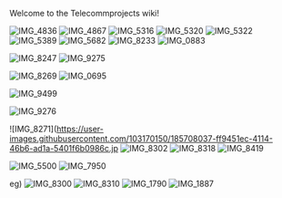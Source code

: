 Welcome to the Telecommprojects wiki!

![IMG_4836](https://user-images.githubusercontent.com/103170150/185707326-baf24941-b5d3-4f81-a611-a61d8ebe0ec8.jpeg)
![IMG_4867](https://user-images.githubusercontent.com/103170150/185707360-b0a28948-65f5-4fa1-b937-f8c27cbdb888.jpeg)
![IMG_5316](https://user-images.githubusercontent.com/103170150/185707441-a12b5583-44e2-483c-a8bf-54cc9ef2ec88.jpeg)
![IMG_5320](https://user-images.githubusercontent.com/103170150/185707475-401dff18-a10c-429e-9d73-77a5cd715582.jpeg)
![IMG_5322](https://user-images.githubusercontent.com/103170150/185707492-6c1c7510-ebd9-4eef-9d45-c3e7ff316810.jpeg)
![IMG_5389](https://user-images.githubusercontent.com/103170150/185707574-bb931b04-32c9-412e-82e5-ba1e34d13d48.jpeg)
![IMG_5682](https://user-images.githubusercontent.com/103170150/185707639-9d8d7c89-3770-434a-98d7-1978bdb300ad.jpeg)
![IMG_8233](https://user-images.githubusercontent.com/103170150/185707932-8b6bd10e-9c10-4b80-93e1-fd67e9dcef3f.jpeg)
![IMG_0883](https://user-images.githubusercontent.com/103170150/185709170-79f3a837-5449-432a-8525-1d8abddc816a.JPG)

![IMG_8247](https://user-images.githubusercontent.com/103170150/185707981-252507ac-6229-4d4c-bf5d-c142ec4423ec.jpeg)
![IMG_9275](https://user-images.githubusercontent.com/103170150/185708842-1b1f53e2-b6f5-4e08-8818-c685dad7401d.JPG)

![IMG_8269](https://user-images.githubusercontent.com/103170150/185708028-84ab09dc-1e68-43f5-99de-15859791bf78.jpeg)
![IMG_0695](https://user-images.githubusercontent.com/103170150/185709097-6652f99b-25a6-4a6b-bccf-0aaf3b1d0f8d.JPG)

![IMG_9499](https://user-images.githubusercontent.com/103170150/185709007-e2260e87-0389-4544-9071-074e97b8cd66.JPG)

![IMG_9276](https://user-images.githubusercontent.com/103170150/185708853-86ff9597-be93-4c54-989f-fcd09f175628.JPG)

![IMG_8271](https://user-images.githubusercontent.com/103170150/185708037-ff9451ec-4114-46b6-ad1a-5401f6b0986c.jp
![IMG_8302](https://user-images.githubusercontent.com/103170150/185708107-85ba7d89-8151-4a97-afe4-43ece7af5fef.jpeg)
![IMG_8318](https://user-images.githubusercontent.com/103170150/185708166-46825ce1-fe75-4f1c-98a3-5f22bdfe865a.jpeg)
![IMG_8419](https://user-images.githubusercontent.com/103170150/185708279-e1d1ec23-00af-448f-b709-cae7c3bce169.jpeg)

![IMG_5500](https://user-images.githubusercontent.com/103170150/185708768-c3a24dbe-42be-421b-a821-1885344b2807.JPG)
![IMG_7950](https://user-images.githubusercontent.com/103170150/185708815-7782912e-537f-4b48-9036-5e0b3e0bfa25.JPG)


eg)
![IMG_8300](https://user-images.githubusercontent.com/103170150/185708083-8f790c27-4778-4c9c-ae2f-6c16ad5bf018.jpeg)
![IMG_8310](https://user-images.githubusercontent.com/103170150/185708124-a365f96c-32ef-40b3-9d52-466790cef303.jpeg)
![IMG_1790](https://user-images.githubusercontent.com/103170150/185709496-fd84d290-759f-4b04-b3f0-8ff161b74372.JPG)
![IMG_1887](https://user-images.githubusercontent.com/103170150/185709554-f812dc6f-ca32-4c05-8ba9-0ae907142a22.JPG)


